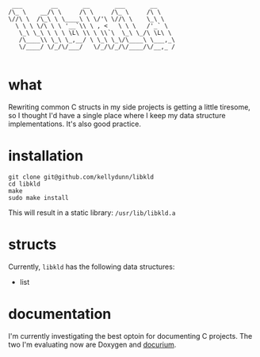 ```
 ___        __       __       ___       __     
/\_ \    __/\ \     /\ \     /\_ \     /\ \    
\//\ \  /\_\ \ \____\ \ \/'\ \//\ \    \_\ \   
  \ \ \ \/\ \ \ '__`\\ \ , <   \ \ \   /'_` \  
   \_\ \_\ \ \ \ \L\ \\ \ \\`\  \_\ \_/\ \L\ \ 
   /\____\\ \_\ \_,__/ \ \_\ \_\/\____\ \___,_\
   \/____/ \/_/\/___/   \/_/\/_/\/____/\/__,_ /
                                               
```

# what

Rewriting common C structs in my side projects is getting a little tiresome, so I thought I'd have a single place where I keep my data structure implementations.  It's also good practice.

# installation

```
git clone git@github.com/kellydunn/libkld
cd libkld
make 
sudo make install
```

This will result in a static library: `/usr/lib/libkld.a`

# structs

Currently, `libkld` has the following data structures:

  - list

# documentation

I'm currently investigating the best optoin for documenting C projects.  The two I'm evaluating now are Doxygen and [docurium](https://github.com/libgit2/docurium). 
